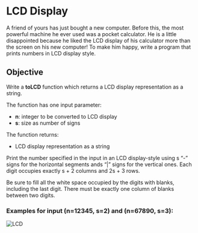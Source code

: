 # LCD Display

A friend of yours has just bought a new computer. Before this, the most powerful machine he ever used was a pocket calculator. He is a little disappointed because he liked the LCD display of his calculator more than the screen on his new computer! To make him happy, write a program that prints numbers in LCD display style.

## Objective
Write a **toLCD** function which returns a LCD display representation as a string.

The function has one input parameter:
- **n**: integer to be converted to LCD display
- **s**: size as number of signs

The function returns:
-  LCD display representation as a string

Print the number specified in the input in an LCD display-style using s “-” signs for the horizontal segments ands “|” signs for the vertical ones. Each digit occupies exactly s + 2 columns and 2s + 3 rows. 

Be sure to fill all the white space occupied by the digits with blanks, including the last digit. There must be exactly one column of blanks between two digits.

### Examples for input (n=12345, s=2) and (n=67890, s=3):
<p align="left">
  <img src="../../../assets/lcd.png" alt="LCD">
</p>

